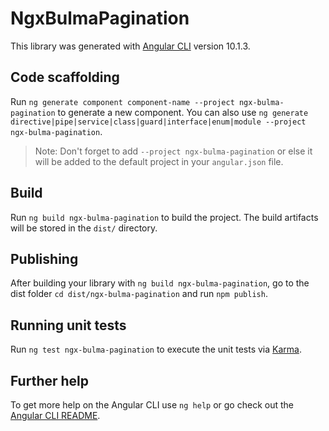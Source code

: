 # NgxBulmaPagination

This library was generated with [Angular CLI](https://github.com/angular/angular-cli) version 10.1.3.

## Code scaffolding

Run `ng generate component component-name --project ngx-bulma-pagination` to generate a new component. You can also use `ng generate directive|pipe|service|class|guard|interface|enum|module --project ngx-bulma-pagination`.
> Note: Don't forget to add `--project ngx-bulma-pagination` or else it will be added to the default project in your `angular.json` file. 

## Build

Run `ng build ngx-bulma-pagination` to build the project. The build artifacts will be stored in the `dist/` directory.

## Publishing

After building your library with `ng build ngx-bulma-pagination`, go to the dist folder `cd dist/ngx-bulma-pagination` and run `npm publish`.

## Running unit tests

Run `ng test ngx-bulma-pagination` to execute the unit tests via [Karma](https://karma-runner.github.io).

## Further help

To get more help on the Angular CLI use `ng help` or go check out the [Angular CLI README](https://github.com/angular/angular-cli/blob/master/README.md).
